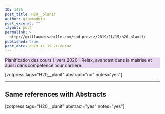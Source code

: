 ```yaml
---
ID: 1475
post_title: H20__planif
author: gicomadmin
post_excerpt: ""
layout: post
permalink: >
  http://guillaumeisabelle.com/nad-previz/2019/11/15/h20-planif/
published: true
post_date: 2019-11-15 21:28:02
---
```

<!-- wp:paragraph {"customBackgroundColor":"#e9d6f0"} -->

<p style="background-color:#e9d6f0" class="has-background">
  Planification des cours Hivers 2020 - Relax, avancant dans la maitrise et aussi dans competence pour carriere.
</p>

<!-- /wp:paragraph -->

<!-- wp:shortcode --> [zotpress tags="H20__planif" abstract="no" notes="yes"] 

<!-- /wp:shortcode -->

<!-- wp:separator -->

<hr class="wp-block-separator" />

<!-- /wp:separator -->

<!-- wp:more -->

<!--more-->

<!-- /wp:more -->

<!-- wp:heading -->

## Same references with Abstracts

<!-- /wp:heading -->

<!-- wp:shortcode --> [zotpress tags="H20__planif" abstract="yes" notes="yes"] 

<!-- /wp:shortcode -->